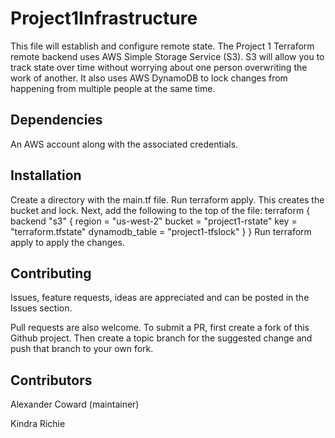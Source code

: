 # Project1Infrastructure

This file will establish and configure remote state. The Project 1 Terraform remote backend uses AWS Simple Storage Service (S3). 
S3 will allow you to track state over time without worrying about one person overwriting the work of another.
It also uses AWS DynamoDB to lock changes from happening from multiple people at the same time. 

## Dependencies

An AWS account along with the associated credentials. 

## Installation

Create a directory with the main.tf file. Run terraform apply. This creates the bucket and lock.
Next, add the following to the top of the file:
    terraform {
    backend  "s3" {
    region         = "us-west-2"
    bucket         = "project1-rstate"
    key            = "terraform.tfstate"
    dynamodb_table = "project1-tfslock"
     }
    } 
Run terraform apply to apply the changes.

## Contributing

Issues, feature requests, ideas are appreciated and can be posted in the Issues section.

Pull requests are also welcome. To submit a PR, first create a fork of this Github project. Then create a topic branch for the suggested change and push that branch to your own fork.

## Contributors

Alexander Coward (maintainer)

Kindra Richie
